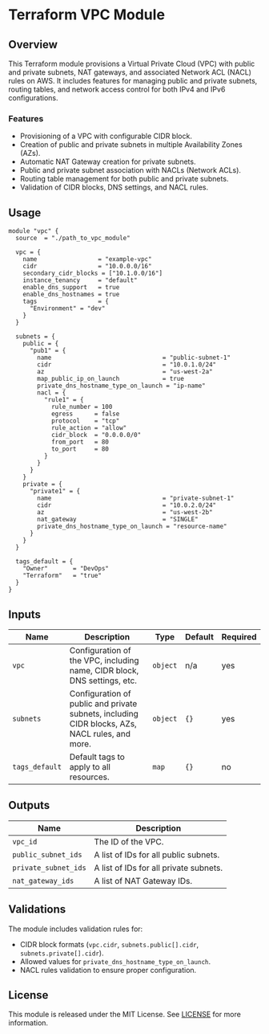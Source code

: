 
# Terraform VPC Module

## Overview

This Terraform module provisions a Virtual Private Cloud (VPC) with public and private subnets, NAT gateways, and associated Network ACL (NACL) rules on AWS. It includes features for managing public and private subnets, routing tables, and network access control for both IPv4 and IPv6 configurations.

### Features

- Provisioning of a VPC with configurable CIDR block.
- Creation of public and private subnets in multiple Availability Zones (AZs).
- Automatic NAT Gateway creation for private subnets.
- Public and private subnet association with NACLs (Network ACLs).
- Routing table management for both public and private subnets.
- Validation of CIDR blocks, DNS settings, and NACL rules.

## Usage

```hcl
module "vpc" {
  source  = "./path_to_vpc_module"

  vpc = {
    name                 = "example-vpc"
    cidr                 = "10.0.0.0/16"
    secondary_cidr_blocks = ["10.1.0.0/16"]
    instance_tenancy     = "default"
    enable_dns_support   = true
    enable_dns_hostnames = true
    tags                 = {
      "Environment" = "dev"
    }
  }

  subnets = {
    public = {
      "pub1" = {
        name                               = "public-subnet-1"
        cidr                               = "10.0.1.0/24"
        az                                 = "us-west-2a"
        map_public_ip_on_launch            = true
        private_dns_hostname_type_on_launch = "ip-name"
        nacl = {
          "rule1" = {
            rule_number = 100
            egress      = false
            protocol    = "tcp"
            rule_action = "allow"
            cidr_block  = "0.0.0.0/0"
            from_port   = 80
            to_port     = 80
          }
        }
      }
    }
    private = {
      "private1" = {
        name                               = "private-subnet-1"
        cidr                               = "10.0.2.0/24"
        az                                 = "us-west-2b"
        nat_gateway                        = "SINGLE"
        private_dns_hostname_type_on_launch = "resource-name"
      }
    }
  }

  tags_default = {
    "Owner"       = "DevOps"
    "Terraform"   = "true"
  }
}
```

## Inputs

| Name                       | Description                                                                                          | Type     | Default                   | Required |
|----------------------------|------------------------------------------------------------------------------------------------------|----------|---------------------------|----------|
| `vpc`                      | Configuration of the VPC, including name, CIDR block, DNS settings, etc.                             | `object` | n/a                       | yes      |
| `subnets`                  | Configuration of public and private subnets, including CIDR blocks, AZs, NACL rules, and more.       | `object` | `{}`                      | yes      |
| `tags_default`             | Default tags to apply to all resources.                                                              | `map`    | `{}`                      | no       |

## Outputs

| Name                        | Description                                                                                          |
|-----------------------------|------------------------------------------------------------------------------------------------------|
| `vpc_id`                    | The ID of the VPC.                                                                                   |
| `public_subnet_ids`          | A list of IDs for all public subnets.                                                                |
| `private_subnet_ids`         | A list of IDs for all private subnets.                                                               |
| `nat_gateway_ids`            | A list of NAT Gateway IDs.                                                                           |

## Validations

The module includes validation rules for:

- CIDR block formats (`vpc.cidr`, `subnets.public[].cidr`, `subnets.private[].cidr`).
- Allowed values for `private_dns_hostname_type_on_launch`.
- NACL rules validation to ensure proper configuration.

## License

This module is released under the MIT License. See [LICENSE](LICENSE) for more information.

